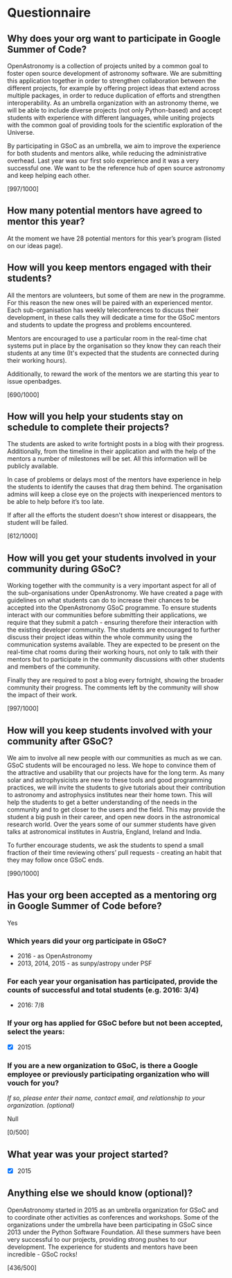 # Questionnaire

## Why does your org want to participate in Google Summer of Code?

OpenAstronomy is a collection of projects united by a common goal to foster open
source development of astronomy software. We are submitting this application
together in order to strengthen collaboration between the different projects,
for example by offering project ideas that extend across multiple packages, in
order to reduce duplication of efforts and strengthen interoperability. As an
umbrella organization with an astronomy theme, we will be able to include
diverse projects (not only Python-based) and accept students with experience
with different languages, while uniting projects with the common goal of
providing tools for the scientific exploration of the Universe.

By participating in GSoC as an umbrella, we aim to improve the experience for
both students and mentors alike, while reducing the administrative overhead.
Last year was our first solo experience and it was a very successful one. We
want to be the reference hub of open source astronomy and keep helping each
other.

[997/1000]

## How many potential mentors have agreed to mentor this year?

At the moment we have 28 potential mentors for this year’s program (listed on
our ideas page).

## How will you keep mentors engaged with their students?

All the mentors are volunteers, but some of them are new in the programme. For
this reason the new ones will be paired with an experienced mentor. Each
sub-organisation has weekly teleconferences to discuss their development, in
these calls they will dedicate a time for the GSoC mentors and students to
update the progress and problems encountered.

Mentors are encouraged to use a particular room in the real-time chat systems
put in place by the organisation so they know they can reach their students at
any time (It's expected that the students are connected during their working
hours).

Additionally, to reward the work of the mentors we are starting this year to
issue openbadges.

[690/1000]

## How will you help your students stay on schedule to complete their projects?

The students are asked to write fortnight posts in a blog with their progress.
Additionally, from the timeline in their application and with the help of the
mentors a number of milestones will be set. All this information will be
publicly available.

In case of problems or delays most of the mentors have experience in help the
students to identify the causes that drag them behind. The organisation admins
will keep a close eye on the projects with inexperienced mentors to be able to
help before it’s too late. 

If after all the efforts the student doesn't show interest or disappears, the
student will be failed.

[612/1000]

## How will you get your students involved in your community during GSoC?

Working together with the community is a very important aspect for all of the
sub-organisations under OpenAstronomy. We have created a page with guidelines on
what students can do to increase their chances to be accepted into the
OpenAstronomy GSoC programme. To ensure students interact with our communities
before submitting their applications, we require that they submit a patch -
ensuring therefore their interaction with the existing developer community. The
students are encouraged to further discuss their project ideas within the whole
community using the communication systems available. They are expected to be
present on the real-time chat rooms during their working hours, not only to talk
with their mentors but to participate in the community discussions with other
students and members of the community.

Finally they are required to post a blog every fortnight, showing the broader
community their progress. The comments left by the community will show the
impact of their work.

[997/1000]

## How will you keep students involved with your community after GSoC?

We aim to involve all new people with our communities as much as we can. GSoC
students will be encouraged no less. We hope to convince them of the attractive
and usability that our projects have for the long term. As many solar and
astrophysicists are new to these tools and good programming practices, we will
invite the students to give tutorials about their contribution to astronomy and
astrophysics institutes near their home town. This will help the students to get
a better understanding of the needs in the community and to get closer to the
users and the field. This may provide the student a big push in their career,
and open new doors in the astronomical research world. Over the years some of
our summer students have given talks at astronomical institutes in Austria,
England, Ireland and India.

To further encourage students, we ask the students to spend a small fraction of
their time reviewing others’ pull requests - creating an habit that they may
follow once GSoC ends.

[990/1000]

## Has your org been accepted as a mentoring org in Google Summer of Code before?

Yes

### Which years did your org participate in GSoC?

- 2016  - as OpenAstronomy
- 2013, 2014, 2015 - as sunpy/astropy under PSF

### For each year your organisation has participated, provide the counts of successful and total students (e.g. 2016: 3/4)
- 2016: 7/8

### If your org has applied for GSoC before but not been accepted, select the years:

- [x] 2015

### If you are a new organization to GSoC, is there a Google employee or previously participating organization who will vouch for you? 
*If so, please enter their name, contact email, and relationship to your organization. (optional)*

Null

[0/500]

## What year was your project started?

- [x] 2015

## Anything else we should know (optional)?

OpenAstronomy started in 2015 as an umbrella organization for GSoC and to
coordinate other activities as conferences and workshops. Some of the
organizations under the umbrella have been participating in GSoC since 2013
under the Python Software Foundation. All these summers have been very
successful to our projects, providing strong pushes to our development. The
experience for students and mentors have been incredible - GSoC rocks!

[436/500]
